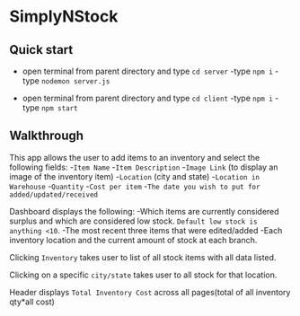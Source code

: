 # SimplyNStock

## Quick start

- open terminal from parent directory and type `cd server`
    -type `npm i`
    -type `nodemon server.js`

- open terminal from parent directory and type `cd client`
    -type `npm i`
    -type `npm start`


## Walkthrough

This app allows the user to add items to an inventory and select the following fields:
    -`Item Name`
    -`Item Description`
    -`Image Link` (to display an image of the inventory item)
    -`Location` (city and state)
    -`Location in Warehouse`
    -`Quantity`
    -`Cost per item`
    -`The date you wish to put for added/updated/received`

Dashboard displays the following: 
     -Which items are currently considered surplus and which are considered low stock. `Default low stock is anything <10`.
    -The most recent three items that were edited/added
    -Each inventory location and the current amount of stock at each branch.

Clicking `Inventory` takes user to list of all stock items with all data listed.

Clicking on a specific `city/state` takes user to all stock for that location.

Header displays `Total Inventory Cost` across all pages(total of all inventory qty*all cost)


